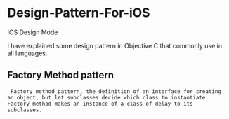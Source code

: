 # Design-Pattern-For-iOS
IOS Design Mode

I have explained some design pattern in Objective C that commonly use in all languages.
    
   ## Factory Method pattern 

     Factory method pattern, the definition of an interface for creating an object, but let subclasses decide which class to instantiate. Factory method makes an instance of a class of delay to its subclasses.
   